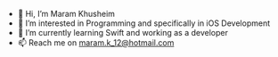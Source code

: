 - 👋 Hi, I’m Maram Khusheim
- 👀 I’m interested in Programming and specifically in iOS Development
- 🌱 I’m currently learning Swift and working as a developer
- 📫 Reach me on maram.k_12@hotmail.com

<!---
mkhusheim/mkhusheim is a ✨ special ✨ repository because its `README.md` (this file) appears on your GitHub profile.
You can click the Preview link to take a look at your changes.
--->

